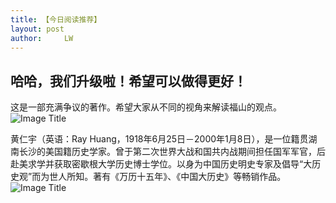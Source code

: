 ```yaml
---
title: 【今日阅读推荐】
layout: post
author:     LW
---
```

## 哈哈，我们升级啦！希望可以做得更好！

这是一部充满争议的著作。希望大家从不同的视角来解读福山的观点。
![Image Title](https://raw.githubusercontent.com/DS-Reading/DS-Reading.github.io/2b01afd0093eea7d9a22af22c78a07069578d30d/img/%E5%8E%86%E5%8F%B2%E7%9A%84%E7%BB%88%E7%BB%93%E4%B8%8E%E6%9C%80%E5%90%8E%E7%9A%84%E4%BA%BA_.jpg)

黄仁宇（英语：Ray Huang，1918年6月25日－2000年1月8日），是一位籍贯湖南长沙的美国籍历史学家。曾于第二次世界大战和国共内战期间担任国军军官，后赴美求学并获取密歇根大学历史博士学位。以身为中国历史明史专家及倡导“大历史观”而为世人所知。著有《万历十五年》、《中国大历史》等畅销作品。
![Image Title](https://raw.githubusercontent.com/DS-Reading/DS-Reading.github.io/master/img/%E4%BB%8E%E5%A4%A7%E5%8E%86%E5%8F%B2%E7%9A%84%E8%A7%92%E5%BA%A6%E8%AF%BB%E8%92%8B%E4%BB%8B%E7%9F%B3%E6%97%A5%E8%AE%B0.jpg)
